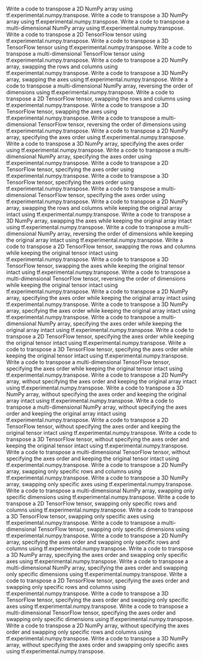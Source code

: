 Write a code to transpose a 2D NumPy array using tf.experimental.numpy.transpose.
Write a code to transpose a 3D NumPy array using tf.experimental.numpy.transpose.
Write a code to transpose a multi-dimensional NumPy array using tf.experimental.numpy.transpose.
Write a code to transpose a 2D TensorFlow tensor using tf.experimental.numpy.transpose.
Write a code to transpose a 3D TensorFlow tensor using tf.experimental.numpy.transpose.
Write a code to transpose a multi-dimensional TensorFlow tensor using tf.experimental.numpy.transpose.
Write a code to transpose a 2D NumPy array, swapping the rows and columns using tf.experimental.numpy.transpose.
Write a code to transpose a 3D NumPy array, swapping the axes using tf.experimental.numpy.transpose.
Write a code to transpose a multi-dimensional NumPy array, reversing the order of dimensions using tf.experimental.numpy.transpose.
Write a code to transpose a 2D TensorFlow tensor, swapping the rows and columns using tf.experimental.numpy.transpose.
Write a code to transpose a 3D TensorFlow tensor, swapping the axes using tf.experimental.numpy.transpose.
Write a code to transpose a multi-dimensional TensorFlow tensor, reversing the order of dimensions using tf.experimental.numpy.transpose.
Write a code to transpose a 2D NumPy array, specifying the axes order using tf.experimental.numpy.transpose.
Write a code to transpose a 3D NumPy array, specifying the axes order using tf.experimental.numpy.transpose.
Write a code to transpose a multi-dimensional NumPy array, specifying the axes order using tf.experimental.numpy.transpose.
Write a code to transpose a 2D TensorFlow tensor, specifying the axes order using tf.experimental.numpy.transpose.
Write a code to transpose a 3D TensorFlow tensor, specifying the axes order using tf.experimental.numpy.transpose.
Write a code to transpose a multi-dimensional TensorFlow tensor, specifying the axes order using tf.experimental.numpy.transpose.
Write a code to transpose a 2D NumPy array, swapping the rows and columns while keeping the original array intact using tf.experimental.numpy.transpose.
Write a code to transpose a 3D NumPy array, swapping the axes while keeping the original array intact using tf.experimental.numpy.transpose.
Write a code to transpose a multi-dimensional NumPy array, reversing the order of dimensions while keeping the original array intact using tf.experimental.numpy.transpose.
Write a code to transpose a 2D TensorFlow tensor, swapping the rows and columns while keeping the original tensor intact using tf.experimental.numpy.transpose.
Write a code to transpose a 3D TensorFlow tensor, swapping the axes while keeping the original tensor intact using tf.experimental.numpy.transpose.
Write a code to transpose a multi-dimensional TensorFlow tensor, reversing the order of dimensions while keeping the original tensor intact using tf.experimental.numpy.transpose.
Write a code to transpose a 2D NumPy array, specifying the axes order while keeping the original array intact using tf.experimental.numpy.transpose.
Write a code to transpose a 3D NumPy array, specifying the axes order while keeping the original array intact using tf.experimental.numpy.transpose.
Write a code to transpose a multi-dimensional NumPy array, specifying the axes order while keeping the original array intact using tf.experimental.numpy.transpose.
Write a code to transpose a 2D TensorFlow tensor, specifying the axes order while keeping the original tensor intact using tf.experimental.numpy.transpose.
Write a code to transpose a 3D TensorFlow tensor, specifying the axes order while keeping the original tensor intact using tf.experimental.numpy.transpose.
Write a code to transpose a multi-dimensional TensorFlow tensor, specifying the axes order while keeping the original tensor intact using tf.experimental.numpy.transpose.
Write a code to transpose a 2D NumPy array, without specifying the axes order and keeping the original array intact using tf.experimental.numpy.transpose.
Write a code to transpose a 3D NumPy array, without specifying the axes order and keeping the original array intact using tf.experimental.numpy.transpose.
Write a code to transpose a multi-dimensional NumPy array, without specifying the axes order and keeping the original array intact using tf.experimental.numpy.transpose.
Write a code to transpose a 2D TensorFlow tensor, without specifying the axes order and keeping the original tensor intact using tf.experimental.numpy.transpose.
Write a code to transpose a 3D TensorFlow tensor, without specifying the axes order and keeping the original tensor intact using tf.experimental.numpy.transpose.
Write a code to transpose a multi-dimensional TensorFlow tensor, without specifying the axes order and keeping the original tensor intact using tf.experimental.numpy.transpose.
Write a code to transpose a 2D NumPy array, swapping only specific rows and columns using tf.experimental.numpy.transpose.
Write a code to transpose a 3D NumPy array, swapping only specific axes using tf.experimental.numpy.transpose.
Write a code to transpose a multi-dimensional NumPy array, swapping only specific dimensions using tf.experimental.numpy.transpose.
Write a code to transpose a 2D TensorFlow tensor, swapping only specific rows and columns using tf.experimental.numpy.transpose.
Write a code to transpose a 3D TensorFlow tensor, swapping only specific axes using tf.experimental.numpy.transpose.
Write a code to transpose a multi-dimensional TensorFlow tensor, swapping only specific dimensions using tf.experimental.numpy.transpose.
Write a code to transpose a 2D NumPy array, specifying the axes order and swapping only specific rows and columns using tf.experimental.numpy.transpose.
Write a code to transpose a 3D NumPy array, specifying the axes order and swapping only specific axes using tf.experimental.numpy.transpose.
Write a code to transpose a multi-dimensional NumPy array, specifying the axes order and swapping only specific dimensions using tf.experimental.numpy.transpose.
Write a code to transpose a 2D TensorFlow tensor, specifying the axes order and swapping only specific rows and columns using tf.experimental.numpy.transpose.
Write a code to transpose a 3D TensorFlow tensor, specifying the axes order and swapping only specific axes using tf.experimental.numpy.transpose.
Write a code to transpose a multi-dimensional TensorFlow tensor, specifying the axes order and swapping only specific dimensions using tf.experimental.numpy.transpose.
Write a code to transpose a 2D NumPy array, without specifying the axes order and swapping only specific rows and columns using tf.experimental.numpy.transpose.
Write a code to transpose a 3D NumPy array, without specifying the axes order and swapping only specific axes using tf.experimental.numpy.transpose.